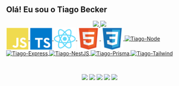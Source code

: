 ## Olá! Eu sou o Tiago Becker
<div align="center">
  <a href="https://github.com/TiagoDevJS">
  <img height="180em" src="https://github-readme-stats.vercel.app/api?username=TiagoDevJS&show_icons=true&theme=dracula&include_all_commits=true&count_private=true"/>
  <img height="180em" src="https://github-readme-stats.vercel.app/api/top-langs/?username=TiagoDevJS&layout=compact&langs_count=7&theme=dracula"/>
</div>
 <div width:"100%">
   <img align="center" alt="Tiago-Js" height="60" width="60" src="https://raw.githubusercontent.com/devicons/devicon/master/icons/javascript/javascript-plain.svg">
<img align="center" alt="Tiago-Ts" height="60" width="60" src="https://raw.githubusercontent.com/devicons/devicon/master/icons/typescript/typescript-plain.svg">
<img align="center" alt="Tiago-React" height="60" width="60" src="https://raw.githubusercontent.com/devicons/devicon/master/icons/react/react-original.svg">
<img align="center" alt="tiago-HTML" height="60" width="60" src="https://raw.githubusercontent.com/devicons/devicon/master/icons/html5/html5-original.svg">
<img align="center" alt="Tiago-CSS" height="60" width="60" src="https://raw.githubusercontent.com/devicons/devicon/master/icons/css3/css3-original.svg">
<img align="center" alt="Tiago-Node" height="60" width="60" src="https://cdn.jsdelivr.net/gh/devicons/devicon@latest/icons/nodejs/nodejs-original-wordmark.svg" />
<img align="center" alt="Tiago-Express" height="60" width="60" src="https://cdn.jsdelivr.net/gh/devicons/devicon@latest/icons/express/express-original.svg" /> 
<img align="center" alt="Tiago-NestJS" height="150" width="150" src="https://cdn.jsdelivr.net/gh/devicons/devicon@latest/icons/nestjs/nestjs-original-wordmark.svg" />
<img align="center" alt="Tiago-Prisma" height="150" width="150" src="https://cdn.jsdelivr.net/gh/devicons/devicon@latest/icons/prisma/prisma-original-wordmark.svg" />
<img align="center" alt="Tiago-Tailwind" height="250" width="250" src="https://cdn.jsdelivr.net/gh/devicons/devicon@latest/icons/tailwindcss/tailwindcss-original-wordmark.svg" />
 </div>
          
          
          


<br/>
<br/>
  <div align="center"> 
 
   <a href="https://www.instagram.com/dev_becker_tiago/" target="_blank"><img src="https://img.shields.io/badge/-Instagram-%23E4405F?style=for-the-badge&logo=instagram&logoColor=white" target="_blank"></a>
   <a href="" target="_blank"><img src="https://img.shields.io/badge/Discord-7289DA?style=for-the-badge&logo=discord&logoColor=white" target="_blank"></a> 
   <a href = "mailto:beckertiago09@gmail.com"><img src="https://img.shields.io/badge/-Gmail-%23333?style=for-the-badge&logo=gmail&logoColor=white" target="_blank"></a>
   <a href="" target="_blank"><img src="https://img.shields.io/badge/-LinkedIn-%230077B5?style=for-the-badge&logo=linkedin&logoColor=white" target="_blank"></a> 
   <a href="https://wa.me/555199520423" target="_blank"><img src="https://img.shields.io/badge/WhatsApp-25D366?style=for-the-badge&logo=whatsapp&logoColor=white"></a>
    <br/>
  
 </div>
